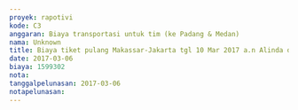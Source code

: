 ```yaml
---
proyek: rapotivi
kode: C3
anggaran: Biaya transportasi untuk tim (ke Padang & Medan)
nama: Unknown
title: Biaya tiket pulang Makassar-Jakarta tgl 10 Mar 2017 a.n Alinda dan Heychael. Nomor PO 135482302-Traveloka
date: 2017-03-06
biaya: 1599302
nota:
tanggalpelunasan: 2017-03-06
notapelunasan:
---
```

